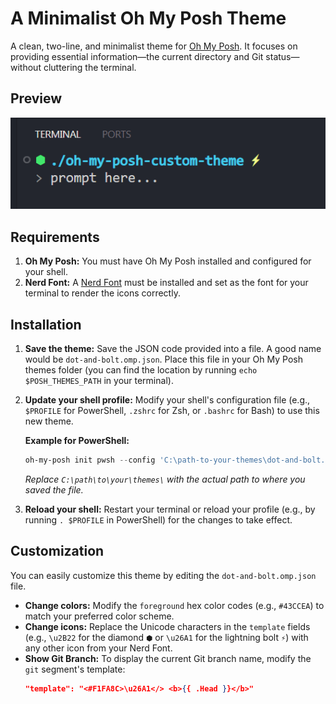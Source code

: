 # A Minimalist Oh My Posh Theme

A clean, two-line, and minimalist theme for [Oh My Posh](https://ohmyposh.dev/). It focuses on providing essential information—the current directory and Git status—without cluttering the terminal.

## Preview
![Project Preview](./preview/preview.png)

## Requirements

1.  **Oh My Posh:** You must have Oh My Posh installed and configured for your shell.
2.  **Nerd Font:** A [Nerd Font](https://www.nerdfonts.com/) must be installed and set as the font for your terminal to render the icons correctly.

## Installation

1.  **Save the theme:**
    Save the JSON code provided into a file. A good name would be `dot-and-bolt.omp.json`. Place this file in your Oh My Posh themes folder (you can find the location by running `echo $POSH_THEMES_PATH` in your terminal).

2.  **Update your shell profile:**
    Modify your shell's configuration file (e.g., `$PROFILE` for PowerShell, `.zshrc` for Zsh, or `.bashrc` for Bash) to use this new theme.

    **Example for PowerShell:**

    ```powershell
    oh-my-posh init pwsh --config 'C:\path-to-your-themes\dot-and-bolt.omp.json' | Invoke-Expression
    ```

    _Replace `C:\path\to\your\themes\` with the actual path to where you saved the file._

3.  **Reload your shell:**
    Restart your terminal or reload your profile (e.g., by running `. $PROFILE` in PowerShell) for the changes to take effect.

## Customization

You can easily customize this theme by editing the `dot-and-bolt.omp.json` file.

- **Change colors:** Modify the `foreground` hex color codes (e.g., `#43CCEA`) to match your preferred color scheme.
- **Change icons:** Replace the Unicode characters in the `template` fields (e.g., `\u2B22` for the diamond `⬢` or `\u26A1` for the lightning bolt `⚡`) with any other icon from your Nerd Font.
- **Show Git Branch:** To display the current Git branch name, modify the `git` segment's template:
  ```json
  "template": "<#F1FA8C>\u26A1</> <b>{{ .Head }}</b>"
  ```
